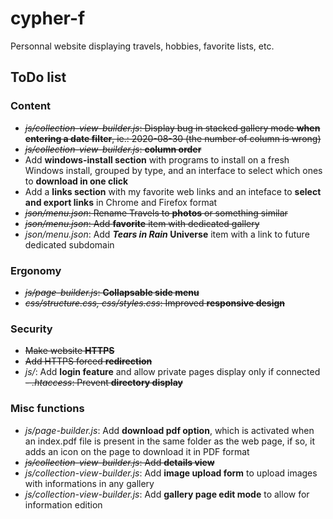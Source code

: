 # cypher-f

Personnal website displaying travels, hobbies, favorite lists, etc.

## ToDo list

### Content
- ~~*js/collection-view-builder.js*: Display bug in stacked gallery mode **when entering a date filter**, ie.: 2020-08-30 (the number of column is wrong)~~
- ~~*js/collection-view-builder.js*: **column order**~~
- Add **windows-install section** with programs to install on a fresh Windows install, grouped by type, and an interface to select which ones to **download in one click**
- Add a **links section** with my favorite web links and an inteface to **select and export links** in Chrome and Firefox format
- ~~*json/menu.json*: Rename Travels to **photos** or something similar~~
- ~~*json/menu.json*: Add **favorite** item with dedicated gallery~~
- *json/menu.json*: Add ***Tears in Rain* Universe** item with a link to future dedicated subdomain

### Ergonomy
- ~~*js/page-builder.js*: **Collapsable side menu**~~
- ~~*css/structure.css, css/styles.css*: Improved **responsive design**~~

### Security
- ~~Make website **HTTPS**~~
- ~~Add HTTPS forced **redirection**~~
- *js/*: Add **login feature** and allow private pages display only if connected
~~- *.htaccess*: Prevent **directory display**~~

### Misc functions
- *js/page-builder.js*: Add **download pdf option**, which is activated when an index.pdf file is present in the same folder as the web page, if so, it adds an icon on the page to download it in PDF format
- ~~*js/collection-view-builder.js*: Add **details view**~~
- *js/collection-view-builder.js*: Add **image upload form** to upload images with informations in any gallery
- *js/collection-view-builder.js*: Add **gallery page edit mode** to allow for information edition